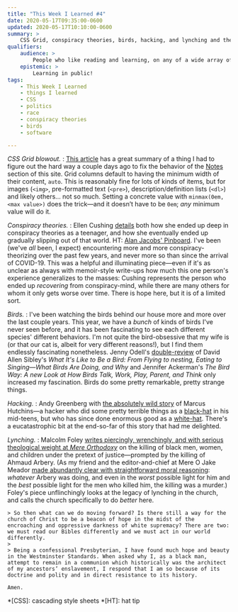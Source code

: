 ```yaml
---
title: "This Week I Learned #4"
date: 2020-05-17T09:35:00-0600
updated: 2020-05-17T10:10:00-0600
summary: >
    CSS Grid, conspiracy theories, birds, hacking, and lynching and the church. (Yeah, it gets pretty intense.)
qualifiers:
    audience: >
        People who like reading and learning, on any of a wide array of subjects! (There’s probably *something* on this list for you!)
    epistemic: >
        Learning in public!
tags:
    - This Week I Learned
    - things I learned
    - CSS
    - politics
    - race
    - conspiracy theories
    - birds
    - software

---
```


*CSS Grid blowout.*
: [This article][blowout] has a great summary of a thing I had to figure out the hard way a couple days ago to fix the behavior of the [Notes] section of this site. Grid columns default to having the minimum width of their content, `auto`. This is reasonably fine for lots of kinds of items, but for images (`<img>`, pre-formatted text (`<pre>`), description/definition lists (`<dl>`) and likely others… not so much. Setting a concrete value with `minmax(0em, <max value>)` does the trick—and it doesn’t have to be `0em`; *any* minimum value will do it.

*Conspiracy theories.*
: Ellen Cushing [details][conspiracy] both how she ended up deep in conspiracy theories as a teenager, and how she eventually ended up gradually slipping out of that world. HT: [Alan Jacobs' Pinboard][ayjay]. I've been (we've *all* been, I expect) encountering more and more conspiracy-theorizing over the past few years, and never more so than since the arrival of COVID-19. This was a helpful and illuminating piece—even if it's as unclear as always with memoir-style write-ups how much this one person's experience generalizes to the masses: Cushing represents the person who ended up *recovering* from conspiracy-mind, while there are many others for whom it only gets worse over time. There is hope here, but it is of a limited sort.

*Birds.*
: I've been watching the birds behind our house more and more over the last couple years. This year, we have a *bunch* of kinds of birds I've never seen before, and it has been fascinating to see each different species' different behaviors. I'm not quite the bird-obsessive that my wife is (or that our cat is, albeit for very different reasons!), but I find them endlessly fascinating nonetheless. Jenny Odell's [double-review][birds] of David Allen Sibley's <cite>What It's Like to Be a Bird: From Flying to nesting, Eating to Singing—What Birds Are Doing, and Why</cite> and Jennifer Ackerman's <cite>The Bird Way: A new Look at How Birds Talk, Work, Play, Parent, and Think</cite> only increased my fascination. Birds do some pretty remarkable, pretty strange things.

*Hacking.*
: Andy Greenberg with [the absolutely wild story][hacking] of Marcus Hutchins—a hacker who did some pretty terrible things as a [black-hat] in his mid-teens, but who has since done enormous good as a [white-hat]. There's a eucatastrophic bit at the end-so-far of this story that had me delighted.

*Lynching.*
: Malcolm Foley [writes piercingly, wrenchingly, and with serious theological weight at <cite>Mere Orthodoxy</cite>][lynching] on the killing of black men, women, and children under the pretext of justice—prompted by the killing of Ahmaud Arbery. (As my friend and the editor-and-chief at Mere O Jake Meador [made abundantly clear with straightforward moral reasoning][jake]: *whatever* Arbery was doing, and even in the *worst* possible light for him and the *best* possible light for the men who killed him, the killing was a murder.) Foley's piece unflinchingly looks at the legacy of lynching in the church, and calls the church specifically to do *better* here.

    > So then what can we do moving forward? Is there still a way for the church of Christ to be a beacon of hope in the midst of the encroaching and oppressive darkness of white supremacy? There are two: we must read our Bibles differently and we must act in our world differently.
    > 
    > Being a confessional Presbyterian, I have found much hope and beauty in the Westminster Standards. When asked why I, as a black man, attempt to remain in a communion which historically was the architect of my ancestors’ enslavement, I respond that I am so because of its doctrine and polity and in direct resistance to its history.

    Amen.




[blowout]: https://css-tricks.com/preventing-a-grid-blowout/
[Notes]: https://v5.chriskrycho.com/notes/
[conspiracy]: https://www.theatlantic.com/ideas/archive/2020/05/i-was-a-teenage-conspiracist/610975/
[ayjay]: http://pinboard.in/u:ayjay
[birds]: https://www.theatlantic.com/magazine/archive/2020/06/why-birds-do-what-they-do/610588/
[hacking]: https://www.wired.com/story/confessions-marcus-hutchins-hacker-who-saved-the-internet/
[black-hat]: https://en.wikipedia.org/wiki/Black_hat_(computer_security)
[white-hat]: https://en.wikipedia.org/wiki/White_hat_(computer_security)
[lynching]: https://mereorthodoxy.com/ahmaud-arbery/
[jake]: https://mereorthodoxy.com/ahmaud-arbery-basics/

*[CSS]: cascading style sheets
*[HT]: hat tip
